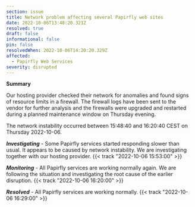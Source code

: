 ```yaml
---
section: issue
title: Network problem affecting several Papirfly web sites
date: 2022-10-06T13:48:20.321Z
resolved: true
draft: false
informational: false
pin: false
resolvedWhen: 2022-10-06T14:20:20.329Z
affected:
  - Papirfly Web Services
severity: disrupted
---
```

**Summary**

Our hosting provider checked their network for anomalies and found signs of resource limits in a firewall. The firewall logs have been sent to the vendor for further analysis and the firewalls were upgraded and restarted during a planned maintenance window on Thursday evening. 

The network instability occurred between 15:48:40 and 16:20:40 CEST on Thursday 2022-10-06.

***Investigating*** - Some Papirfly services started responding slower than usual. It appears to be caused by network instability. We are investigating together with our hosting provider. {{< track "2022-10-06 15:53:00" >}}

﻿***Monitoring*** - All Papirfly services are working normally again. We are following the situation and investigating the root cause of the earlier disruption. {{< track "2022-10-06 16:20:00" >}}

﻿***Resolved*** - All Papirfly services are working normally. {{< track "2022-10-06 16:29:00" >}}